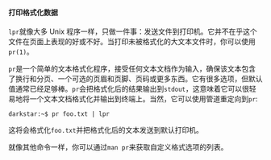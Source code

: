#### 打印格式化数据

`lpr`就像大多 Unix 程序一样，只做一件事：发送文件到打印机。它并不在乎这个文件在页面上表现的好或不好。当打印未被格式化的大文本文件时，你可以使用`pr(1)`。

`pr`是一个简单的文本格式化程序，接受任何文本文档作为输入，确保该文本包含了换行和分页、一个可选的页眉和页脚、页码或更多东西。它有很多选项，但默认值通常已经足够棒。`pr`会把格式化后的结果输出到`stdout`，这意味着它可以很轻易地将一个文本文档格式化并输出到终端上。当然，它可以使用管道重定向到`pr`:

```
darkstar:~$ pr foo.txt | lpr
```

这将会格式化`foo.txt`并把格式化后的文本发送到默认打印机。

就像其他命令一样，你可以通过`man pr`来获取自定义格式选项的列表。
